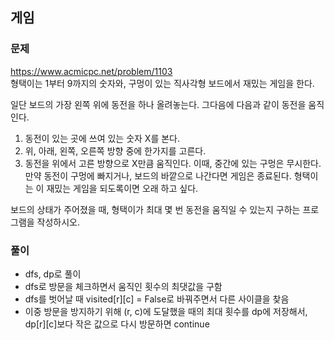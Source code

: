 ## 게임
### 문제
https://www.acmicpc.net/problem/1103  
형택이는 1부터 9까지의 숫자와, 구멍이 있는 직사각형 보드에서 재밌는 게임을 한다.

일단 보드의 가장 왼쪽 위에 동전을 하나 올려놓는다. 그다음에 다음과 같이 동전을 움직인다.

1. 동전이 있는 곳에 쓰여 있는 숫자 X를 본다.
2. 위, 아래, 왼쪽, 오른쪽 방향 중에 한가지를 고른다.
3. 동전을 위에서 고른 방향으로 X만큼 움직인다. 이때, 중간에 있는 구멍은 무시한다.
만약 동전이 구멍에 빠지거나, 보드의 바깥으로 나간다면 게임은 종료된다. 형택이는 이 재밌는 게임을 되도록이면 오래 하고 싶다.

보드의 상태가 주어졌을 때, 형택이가 최대 몇 번 동전을 움직일 수 있는지 구하는 프로그램을 작성하시오.

### 풀이
- dfs, dp로 풀이
- dfs로 방문을 체크하면서 움직인 횟수의 최댓값을 구함
- dfs를 벗어날 때 visited[r][c] = False로 바꿔주면서 다른 사이클을 찾음
- 이중 방문을 방지하기 위해 (r, c)에 도달했을 때의 최대 횟수를 dp에 저장해서, dp[r][c]보다 작은 값으로 다시 방문하면 continue